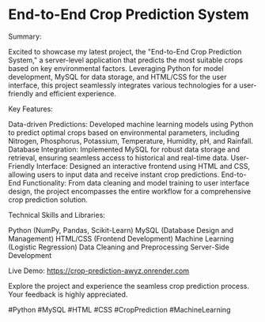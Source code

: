 # End-to-End Crop Prediction System

Summary:

Excited to showcase my latest project, the "End-to-End Crop Prediction System," 
a server-level application that predicts the most suitable crops based on key environmental factors.
Leveraging Python for model development, MySQL for data storage, and HTML/CSS for the user interface,
this project seamlessly integrates various technologies for a user-friendly and efficient experience.

Key Features:

Data-driven Predictions: 
Developed machine learning models using Python to predict optimal crops based on environmental parameters, 
including Nitrogen, Phosphorus, Potassium, Temperature, Humidity, pH, and Rainfall.
Database Integration: 
Implemented MySQL for robust data storage and retrieval, ensuring seamless access to historical and real-time data.
User-Friendly Interface:
Designed an interactive frontend using HTML and CSS, allowing users to input data and receive instant crop predictions.
End-to-End Functionality: 
From data cleaning and model training to user interface design, the project encompasses the entire workflow for a comprehensive crop prediction solution.

Technical Skills and Libraries:

Python (NumPy, Pandas, Scikit-Learn)
MySQL (Database Design and Management)
HTML/CSS (Frontend Development)
Machine Learning (Logistic Regression)
Data Cleaning and Preprocessing
Server-Side Development

Live Demo:
https://crop-prediction-awyz.onrender.com

Explore the project and experience the seamless crop prediction process. Your feedback is highly appreciated.

#Python #MySQL #HTML #CSS #CropPrediction #MachineLearning
